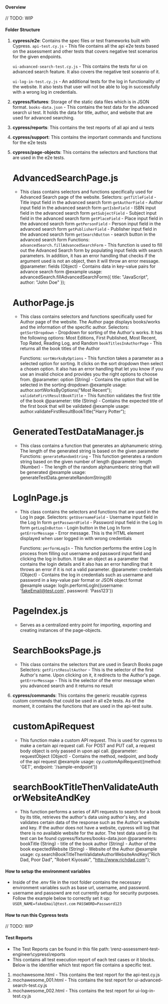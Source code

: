 #### Overview

// TODO: WIP

#### Folder Structure

1. **cypress/e2e**: Contains the spec files or test frameworks built with Cypress.
   `api-test.cy.js` - This file contains all the api e2e tests based on the assessment and other tests that covers negative test scenarios for the given endpoints.

   `ui-advanced-search-test.cy.js` - This contains the tests for ui on advanced search feature. It also covers the negative test sceanrio of it.

   `ui-log-in-test.cy.js` - An additional tests for the log in functionality of the website. It also tests that user will not be able to log in successfully with a wrong log in credentials.

2. **cypress/fixtures**: Storage of the static data files which is in JSON format.
   `books-data.json` - This contains the test data for the advanced search ui test. It holds the data for title, author, and website that are used for advanced searching.

3. **cypress/reports**: This contains the test reports of all api and ui tests

4. **cypress/support**: This contains the important commands and functions for the e2e tests

5. **cypress/page-objects**: This contains the selectors and functions that are used in the e2e tests.

   # AdvancedSearchPage.js

   - This class contains selectors and functions specifically used for Advanced Search page of the website.
     Selectors:
     `getTitleField` - Title input field in the advanced search form
     `getAuthorField` - Author input field in the advanced search form
     `getIsbnField` - ISBN input field in the advanced search form
     `getSubjectField` - Subject input field in the advanced search form
     `getPlaceField` - Place input field in the advanced search form
     `getPersonField` - Person input field in the advanced search form
     `getPublisherField` - Publisher input field in the advanced search form
     `getSearchButton` - search button in the advanced search form
     Functions:
     `advancedSearch.fillAdvancedSearchForm` - This function is used to fill out the Advanced Search form by populating input fields with search parameters. In addition, it has an error handling that checks if the argument used is not an object, then it will throw an error message.
     @parameter: fields (Object) - Contains data in key-value pairs for advance search form
     @example usage: advancedSearch.fillAdvancedSearchForm({ title: "JavaScript", author: "John Doe" });

   # AuthorPage.js

   - This class contains selectors and functions specifically used for Author page of the website. The Author page displays books/works and the information of the specific author.
     Selectors:
     `getSortDropdown` - Dropdown for sorting of the Author's works. It has the following options: Most Editions, First Published, Most Recent, Top Rated, Reading Log, and Random
     `bookTitlesInAuthorPage` - This returns all the book titles of the Author

     Functions:
     `sortWorksByOptions` - This function takes a parameter as a selected option for sorting. It clicks on the sort dropdown then select a chosen option. It also has an error handling that let you know if you use an invalid choice and provides you the right options to choose from.
     @parameter: option (String) - Contains the option that will be selected in the sorting dropdown
     @example usage: author.sortWorksByOptions("Most Recent");
     `validateFirstResultBookTitle` - This function validates the first title of the book
     @parameter: title (String) - Contains the expected title of the first book that will be validated
     @example usage: author.validateFirstResultBookTitle("Harry Potter");

   # GeneratedTestDataManager.js

   - This class contains a function that generates an alphanumeric string. The length of the generated string is based on the given parameter
     Functions:
     `generateRandomString` - This function generates a random string based on the given number of length
     @parameter: length (Number) - The length of the random alphanumberic string that will be generated
     @example usage: generateTestData.generateRandomString(8)

   # LogInPage.js

   - This class contains the selectors and functions that are used in the Log In page.
     Selectors:
     `getUsernameField` - Username input field in the Log In form
     `getPasswordField` - Password input field in the Log In form
     `getLogInButton` - Login button in the Log In form
     `getErrorMessage` - Error message. This is the HTML element displayed when user logged in with wrong credentials

     Functions:
     `performLogIn` - This function performs the entire Log In process from filling out username and password input field and clicking the log in button. It take an object as a parameter that contains the login details and it also has an error handling that it throws an error if it is not a valid parameter.
     @parameter: credentials (Object) - Contains the log in credentials such as username and password in a key-value pair format or JSON object format
     @example usage: logIn.performLogIn({username: 'fakeEmail@test.com', password: 'Pass123'})

   # PageIndex.js

   - Serves as a centralized entry point for importing, exporting and creating instances of the page-objects.

   # SearchBooksPage.js

   - This class contains the selectors that are used in Search Books page
     Selectors:
     `getFirstResultAuthor` - This is the selector of the first Author's name. Upon clicking on it, it redirects to the Author's page.
     `getErrorMessage` - This is the selector of the error message when you advanced search and it returns no result

6. **cypress/commands**: This contains the generic reusable cypress custom commands that could be used in all e2e tests. As of the moment, it contains the functions that are used in the api-test suite.

   # customApiRequest

   - This function make a custom API request. This is used for cypress to make a certain api request call. For POST and PUT call, a request body object is only passed in upon api call.
     @parameter: requestObject (Object) - Contains the method, nedpoint, and body of the api request
     @example usage: cy.customApiRequest({method: 'GET', endpoint: '/sample-endpoint'})

   # searchBookTitleThenValidateAuthorWebsiteAndKey

   - This function performs a series of API requests to search for a book by its title, retrieves the author's data using author's key, and validates certain data of the response such as the Author's website and key. If the author does not have a website, cypress will log that there is no available website for the autor. The test data used in its test can be found cypress/fixtures/books-data.json
     @parameters:
     bookTitle (String) - title of the book
     author (String) - Author of the book
     expectedWebsite (String) - Website of the Author
     @example usage: cy.searchBookTitleThenValidateAuthorWebsiteAndKey("Rich Dad, Poor Dad", "Robert Kiyosaki", "http://www.richdad.com");

#### How to setup the environment variables

- Inside of the .env file in the root folder contains the necessary environment variables such as base url, username, and password.
- username and passowrd are not currently setup for security purposes. Follow the example below to correctly set it up:
  `USER_NAME=fakeEmail@test.com`
  `PASSWORD=Password123`

#### How to run this Cypress tests

// TODO: WIP

#### Test Reports

- The Test Reports can be found in this file path: \renz-assessment-test-engineer\cypress\reports
- This contains all test execution report of each test cases or it blocks. Below is the identifier which test report file contains a specific test.

1. mochawesome.html - This contains the test report for the api-test.cy.js
2. mochawesome_001.html - This contains the test report for ui-advanced-search-test.cy.js
3. mochawesome_002.html - This contains the test report for ui-log-in-test.cy.js
